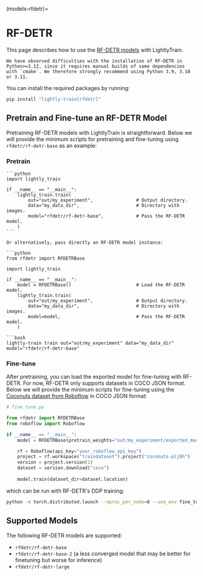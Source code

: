 (models-rfdetr)=

# RF-DETR

This page describes how to use the [RF-DETR models](https://github.com/roboflow/rf-detr) with LightlyTrain.

```{important}
We have observed difficulties with the installation of RF-DETR in Python>=3.12, since it requires manual builds of some dependencies with `cmake`. We therefore strongly recommend using Python 3.9, 3.10 or 3.11.
```

You can install the required packages by running:

```bash
pip install "lightly-train[rfdetr]"
```

## Pretrain and Fine-tune an RF-DETR Model

Pretraining RF-DETR models with LightlyTrain is straightforward. Below we will provide
the minimum scripts for pretraining and fine-tuning using `rfdetr/rf-detr-base` as an
example:

### Pretrain

````{tab} Python
```python
import lightly_train

if __name__ == "__main__":
    lightly_train.train(
        out="out/my_experiment",                # Output directory.
        data="my_data_dir",                     # Directory with images.
        model="rfdetr/rf-detr-base",            # Pass the RF-DETR model.
    )
```

Or alternatively, pass directly an RF-DETR model instance:

```python
from rfdetr import RFDETRBase

import lightly_train

if __name__ == "__main__":
    model = RFDETRBase()                        # Load the RF-DETR model.
    lightly_train.train(
        out="out/my_experiment",                # Output directory.
        data="my_data_dir",                     # Directory with images.
        model=model,                            # Pass the RF-DETR model.
    )
````

````{tab} Command Line
```bash
lightly-train train out="out/my_experiment" data="my_data_dir" model="rfdetr/rf-detr-base"
````

### Fine-tune

After pretraining, you can load the exported model for fine-tuning with RF-DETR.
For now, RF-DETR only supports datasets in COCO JSON format. Below we will provide
the minimum scripts for fine-tuning using the [Coconuts dataset from Roboflow](https://universe.roboflow.com/traindataset/coconuts-plj8h/dataset/1/download/coco)
in COCO JSON format:

```python
# fine_tune.py

from rfdetr import RFDETRBase
from roboflow import Roboflow

if __name__ == "__main__":
    model = RFDETRBase(pretrain_weights="out/my_experiment/exported_models/exported_last.pt")

    rf = Roboflow(api_key="your_roboflow_api_key")
    project = rf.workspace("traindataset").project("coconuts-plj8h")
    version = project.version(1)
    dataset = version.download("coco")
      
    model.train(dataset_dir=dataset.location)
```

which can be run with RF-DETR's DDP training:

```bash
python -m torch.distributed.launch --nproc_per_node=8 --use_env fine_tune.py
```

## Supported Models

The following RF-DETR models are supported:

- `rfdetr/rf-detr-base`
- `rfdetr/rf-detr-base-2` (a less converged model that may be better for finetuning but worse for inference)
- `rfdetr/rf-detr-large`
